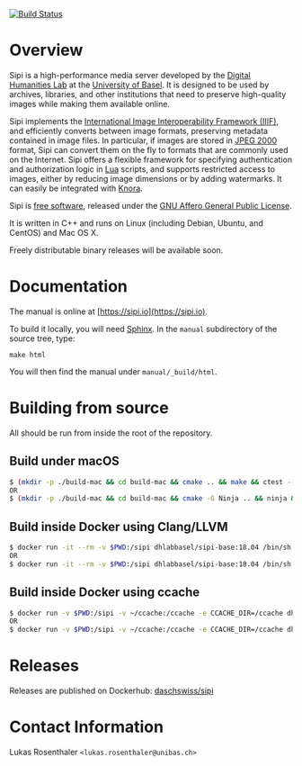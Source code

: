 [![Build Status](https://travis-ci.org/dhlab-basel/Sipi.svg?branch=develop)](https://travis-ci.org/dhlab-basel/Sipi)

# Overview

Sipi is a high-performance media server developed by the [Digital Humanities Lab](http://www.dhlab.unibas.ch) at the
[University of Basel](https://www.unibas.ch/en.html). It is designed to be used by archives,
libraries, and other institutions that need to preserve high-quality images
while making them available online.

Sipi implements the [International Image Interoperability Framework (IIIF)](http://iiif.io/),
and efficiently converts between image formats, preserving metadata contained
in image files. In particular, if images are stored in [JPEG 2000](https://jpeg.org/jpeg2000/) format,
Sipi can convert them on the fly to formats that are commonly used on the
Internet. Sipi offers a flexible framework for specifying authentication and
authorization logic in [Lua](https://www.lua.org/) scripts, and supports restricted access to images,
either by reducing image dimensions or by adding watermarks. It can easily be
integrated with [Knora](http://www.knora.org).

Sipi is [free software](http://www.gnu.org/philosophy/free-sw.en.html),
released under the [GNU Affero General Public License](http://www.gnu.org/licenses/agpl-3.0.en.html).

It is written in C++ and runs on Linux (including Debian, Ubuntu, and CentOS) and
Mac OS X.

Freely distributable binary releases will be available soon.

# Documentation

The manual is online at [https://sipi.io](https://sipi.io).

To build it locally, you will need [Sphinx](http://www.sphinx-doc.org/en/stable/index.html).
In the `manual` subdirectory of the source tree, type:

```
make html
```

You will then find the manual under `manual/_build/html`.

# Building from source

All should be run from inside the root of the repository.

## Build under macOS

```bash
$ (mkdir -p ./build-mac && cd build-mac && cmake .. && make && ctest --verbose)
OR
$ (mkdir -p ./build-mac && cd build-mac && cmake -G Ninja .. && ninja && ctest --verbose)
```

## Build inside Docker using Clang/LLVM
```bash
$ docker run -it --rm -v $PWD:/sipi dhlabbasel/sipi-base:18.04 /bin/sh -c "mkdir -p /sipi/build-linux && cd /sipi/build-linux && cmake .. && make && ctest --verbose"
OR
$ docker run -it --rm -v $PWD:/sipi dhlabbasel/sipi-base:18.04 /bin/sh -c "mkdir -p /sipi/build-linux && cd /sipi/build-linux && cmake -G Ninja .. && ninja && ctest --verbose"
```

## Build inside Docker using ccache

```bash
$ docker run -v $PWD:/sipi -v ~/ccache:/ccache -e CCACHE_DIR=/ccache dhlabbasel/sipi-base:18.04 /bin/sh -c "cd /sipi/build; cmake .. && make && ctest --verbose"
OR
$ docker run -v $PWD:/sipi -v ~/ccache:/ccache -e CCACHE_DIR=/ccache dhlabbasel/sipi-base:18.04 /bin/sh -c "cd /sipi/build; cmake -G Ninja .. && ninja && ctest --verbose"
```

# Releases

Releases are published on Dockerhub: [daschswiss/sipi](https://hub.docker.com/r/daschswiss/sipi)


# Contact Information

Lukas Rosenthaler `<lukas.rosenthaler@unibas.ch>`
